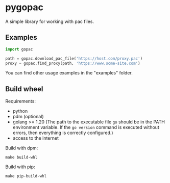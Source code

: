 pygopac
=======

A simple library for working with pac files.

## Examples

```python
import gopac

path = gopac.download_pac_file('https://host.com/proxy.pac')
proxy = gopac.find_proxy(path, 'https://www.some-site.com')
```

You can find other usage examples in the "examples" folder.

## Build wheel

Requirements:

- python
- pdm (optional)
- golang >= 1.20 (The path to the executable file `go` should be in the PATH environment variable.
  If the `go version` command is executed without errors, then everything is correctly configured.)
- access to the internet

Build with dpm:

```
make build-whl
```

Build with pip:

```
make pip-build-whl
```
